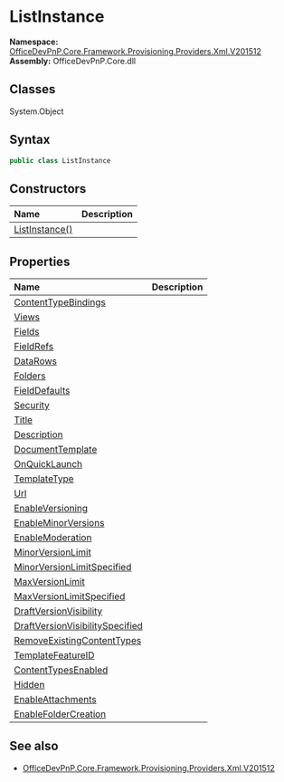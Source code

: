 # ListInstance

**Namespace:** [OfficeDevPnP.Core.Framework.Provisioning.Providers.Xml.V201512](OfficeDevPnP.Core.Framework.Provisioning.Providers.Xml.V201512.md)  
**Assembly:** OfficeDevPnP.Core.dll  
## Classes
System.Object  
## Syntax
```C#
public class ListInstance
```
## Constructors
|**Name**|**Description**|
|:-----|:-----|
| [ListInstance()](ListInstanceconstructor1details.md) | 
## Properties
|**Name**|**Description**|
|:-----|:-----|
| [ContentTypeBindings](ListInstance.ContentTypeBindings.md) | 
| [Views](ListInstance.Views.md) | 
| [Fields](ListInstance.Fields.md) | 
| [FieldRefs](ListInstance.FieldRefs.md) | 
| [DataRows](ListInstance.DataRows.md) | 
| [Folders](ListInstance.Folders.md) | 
| [FieldDefaults](ListInstance.FieldDefaults.md) | 
| [Security](ListInstance.Security.md) | 
| [Title](ListInstance.Title.md) | 
| [Description](ListInstance.Description.md) | 
| [DocumentTemplate](ListInstance.DocumentTemplate.md) | 
| [OnQuickLaunch](ListInstance.OnQuickLaunch.md) | 
| [TemplateType](ListInstance.TemplateType.md) | 
| [Url](ListInstance.Url.md) | 
| [EnableVersioning](ListInstance.EnableVersioning.md) | 
| [EnableMinorVersions](ListInstance.EnableMinorVersions.md) | 
| [EnableModeration](ListInstance.EnableModeration.md) | 
| [MinorVersionLimit](ListInstance.MinorVersionLimit.md) | 
| [MinorVersionLimitSpecified](ListInstance.MinorVersionLimitSpecified.md) | 
| [MaxVersionLimit](ListInstance.MaxVersionLimit.md) | 
| [MaxVersionLimitSpecified](ListInstance.MaxVersionLimitSpecified.md) | 
| [DraftVersionVisibility](ListInstance.DraftVersionVisibility.md) | 
| [DraftVersionVisibilitySpecified](ListInstance.DraftVersionVisibilitySpecified.md) | 
| [RemoveExistingContentTypes](ListInstance.RemoveExistingContentTypes.md) | 
| [TemplateFeatureID](ListInstance.TemplateFeatureID.md) | 
| [ContentTypesEnabled](ListInstance.ContentTypesEnabled.md) | 
| [Hidden](ListInstance.Hidden.md) | 
| [EnableAttachments](ListInstance.EnableAttachments.md) | 
| [EnableFolderCreation](ListInstance.EnableFolderCreation.md) | 
## See also
- [OfficeDevPnP.Core.Framework.Provisioning.Providers.Xml.V201512](OfficeDevPnP.Core.Framework.Provisioning.Providers.Xml.V201512.md)
